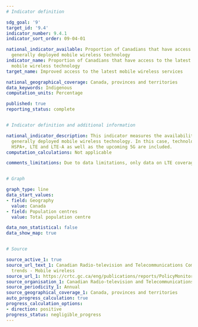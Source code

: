 ```yaml
---
# Indicator definition

sdg_goal: '9'
target_id: '9.4'
indicator_number: 9.4.1
indicator_sort_order: 09-04-01

national_indicator_available: Proportion of Canadians that have access to the latest
  generally deployed mobile wireless technology
indicator_name: Proportion of Canadians that have access to the latest generally deployed
  mobile wireless technology
target_name: Improved access to the latest mobile wireless services

national_geographical_coverage: Canada, provinces and territories
data_keywords: Indigenous
computation_units: Percentage

published: true
reporting_status: complete


# Indicator definition and additional information

national_indicator_description: This indicator measures the availability of the latest
  generally deployed mobile wireless technology. In this case, technologies such as
  HSPA+, LTE and LTE‑A as well as the upcoming 5G are included.
computation_calculations: Not applicable

comments_limitations: Due to data limitations, only data on LTE coverage is available at the provincial and territorial level.


# Graph

graph_type: line
data_start_values:
- field: Geography
  value: Canada
- field: Population centres
  value: Total population centre

data_non_statistical: false
data_show_map: true


# Source

source_active_1: true
source_url_text_1: Canadian Radio-television and Telecommunications Commission. Current
  trends - Mobile wireless
source_url_1: https://crtc.gc.ca/eng/publications/reports/PolicyMonitoring/mob.htm
source_organisation_1: Canadian Radio-television and Telecommunications Commission
source_periodicity_1: Annual
source_geographical_coverage_1: Canada, provinces and territories
auto_progress_calculation: true
progress_calculation_options:
- direction: positive
progress_status: negligible_progress
---
```

